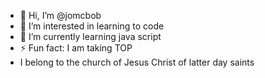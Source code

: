 - 👋 Hi, I’m @jomcbob
- 👀 I’m interested in learning to code
- 🌱 I’m currently learning java script
- ⚡ Fun fact: I am taking TOP
- I belong to the church of Jesus Christ of latter day saints



<!---
jomcbob/jomcbob is a ✨ special ✨ repository because its `README.md` (this file) appears on your GitHub profile.
You can click the Preview link to take a look at your changes.
--->
